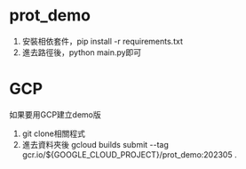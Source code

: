 # prot_demo
1. 安裝相依套件，pip install -r requirements.txt
2. 進去路徑後，python main.py即可

# GCP
如果要用GCP建立demo版
1. git clone相關程式
2. 進去資料夾後 gcloud builds submit --tag gcr.io/${GOOGLE_CLOUD_PROJECT}/prot_demo:202305 .